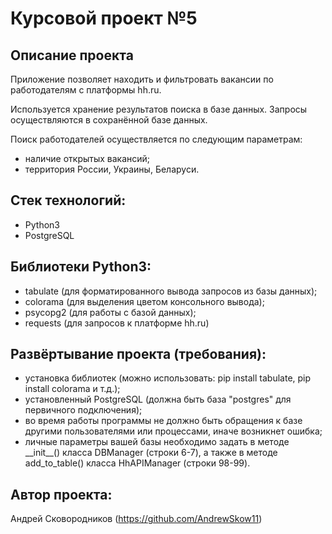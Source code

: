 # Курсовой проект №5 

## Описание проекта 

Приложение позволяет находить и фильтровать вакансии по работодателям с платформы hh.ru. 

Используется хранение результатов поиска в базе данных. Запросы осуществляются в сохранённой базе данных. 

Поиск работодателей осуществляется по следующим параметрам:
* наличие открытых вакансий;
* территория России, Украины, Беларуси. 

## Стек технологий: 
* Python3
* PostgreSQL

## Библиотеки Python3:
* tabulate (для форматированного вывода запросов из базы данных);
* colorama (для выделения цветом консольного вывода);
* psycopg2 (для работы с базой данных);
* requests (для запросов к платформе hh.ru)

## Развёртывание проекта (требования):
* установка библиотек (можно использовать: pip install tabulate, pip install colorama и т.д.);
* установленный PostgreSQL (должна быть база "postgres" для первичного подключения);
* во время работы программы не должно быть обращения к базе другими пользователями или процессами, иначе возникнет ошибка;
* личные параметры вашей базы необходимо задать в методе \_\_init__() класса DBManager (строки 6-7), а также в методе add_to_table() класса HhAPIManager (строки 98-99).

## Автор проекта: 
Андрей Сковородников (https://github.com/AndrewSkow11)

